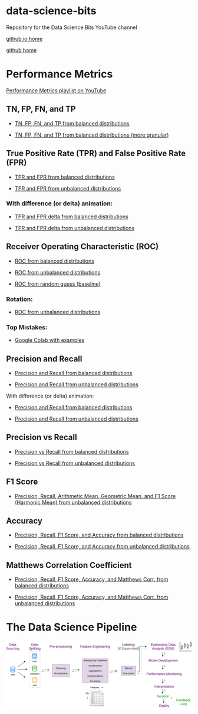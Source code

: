 # data-science-bits
Repository for the Data Science Bits YouTube channel

[github.io home](https://felipepenha.github.io/data-science-bits/)

[github home](https://github.com/felipepenha/data-science-bits)

# Performance Metrics

[Performance Metrics playlist on YouTube](https://www.youtube.com/playlist?list=PLAyz_McAak4kdOqpribZk3pyw3NSNHb3q)

## TN, FP, FN, and TP

* [TN, FP, FN, and TP from balanced distributions](https://felipepenha.github.io/data-science-bits/performance_metrics/distr_balanced.html)

* [TN, FP, FN, and TP from balanced distributions (more granular)](https://felipepenha.github.io/data-science-bits/performance_metrics/distr_balanced_granular.html)

## True Positive Rate (TPR) and False Positive Rate (FPR)

* [TPR and FPR from balanced distributions](https://felipepenha.github.io/data-science-bits/performance_metrics/TPR_FPR_balanced.html)

* [TPR and FPR from unbalanced distributions](https://felipepenha.github.io/data-science-bits/performance_metrics/TPR_FPR_unbalanced.html)

### With difference (or delta) animation:

* [TPR and FPR delta from balanced distributions](https://felipepenha.github.io/data-science-bits/performance_metrics/TPR_FPR_diff_balanced.html)

* [TPR and FPR delta from unbalanced distributions](https://felipepenha.github.io/data-science-bits/performance_metrics/TPR_FPR_diff_unbalanced.html)

## Receiver Operating Characteristic (ROC)

* [ROC from balanced distributions](https://felipepenha.github.io/data-science-bits/performance_metrics/ROC_balanced.html)

* [ROC from unbalanced distributions](https://felipepenha.github.io/data-science-bits/performance_metrics/ROC_unbalanced.html)

* [ROC from random guess (baseline)](https://felipepenha.github.io/data-science-bits/performance_metrics/ROC_baseline.html)


### Rotation:

* [ROC from unbalanced distributions](https://felipepenha.github.io/data-science-bits/performance_metrics/ROC_rotation_unbalanced.html)

### Top Mistakes:

* [Google Colab with examples](https://github.com/felipepenha/data-science-bits/tree/master/performance_metrics/ROC_top_mistakes.ipynb)

## Precision and Recall

* [Precision and Recall from balanced distributions](https://felipepenha.github.io/data-science-bits/performance_metrics/precision_recall_balanced_granular.html)

* [Precision and Recall from unbalanced distributions](https://felipepenha.github.io/data-science-bits/performance_metrics/precision_recall_unbalanced_granular.html)

With difference (or delta) animation:

* [Precision and Recall from balanced distributions](https://felipepenha.github.io/data-science-bits/performance_metrics/precison_recall_diff_balanced_granular.html)

* [Precision and Recall from unbalanced distributions](https://felipepenha.github.io/data-science-bits/performance_metrics/precison_recall_diff_unbalanced_granular.html)

## Precision vs Recall

* [Precision vs Recall from balanced distributions](https://felipepenha.github.io/data-science-bits/performance_metrics/precision_vs_recall_balanced_granular.html)

* [Precision vs Recall from unbalanced distributions](https://felipepenha.github.io/data-science-bits/performance_metrics/precision_vs_recall_unbalanced_granular.html)

## F1 Score

* [Precision, Recall, Arithmetic Mean, Geometric Mean, and F1 Score (Harmonic Mean) from unbalanced distributions](https://felipepenha.github.io/data-science-bits/performance_metrics/F1_score_unbalanced_granular.html)

## Accuracy

* [Precision, Recall, F1 Score, and Accuracy from balanced distributions](https://felipepenha.github.io/data-science-bits/performance_metrics/Accuracy_balanced.html)

* [Precision, Recall, F1 Score, and Accuracy from unbalanced distributions](https://felipepenha.github.io/data-science-bits/performance_metrics/Accuracy_unbalanced.html)

## Matthews Correlation Coefficient

* [Precision, Recall, F1 Score, Accuracy, and Matthews Corr. from balanced distributions](https://felipepenha.github.io/data-science-bits/performance_metrics/Matthews_correlation_balanced.html)

* [Precision, Recall, F1 Score, Accuracy, and Matthews Corr. from unbalanced distributions](https://felipepenha.github.io/data-science-bits/performance_metrics/Matthews_correlation_unbalanced.html)

# The Data Science Pipeline

![](/pipeline/DS_pipeline_EN_white.png)





